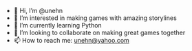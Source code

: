 - 👋 Hi, I’m @unehn
- 👀 I’m interested in making games with amazing storylines 
- 🌱 I’m currently learning Python
- 💞️ I’m looking to collaborate on making great games together
- 📫 How to reach me: unehn@yahoo.com

<!---
unehn/unehn is a ✨ special ✨ repository because its `README.md` (this file) appears on your GitHub profile.
You can click the Preview link to take a look at your changes.
--->
